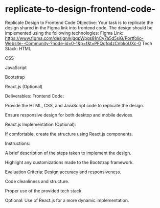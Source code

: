 # replicate-to-design-frontend-code-
Replicate Design to Frontend Code
Objective:
 Your task is to replicate the design shared in the Figma link into frontend code. The design should be implemented using the following technologies:
Figma Link: https://www.figma.com/design/kIgqpWpgs81nCy7a5d5siG/Portfolio-Website--Community-?node-id=0-1&p=f&t=PFQgfq4zCnbkoUXc-0
Tech Stack:
HTML


CSS


JavaScript


Bootstrap


React.js (Optional)



Deliverables:
Frontend Code:


Provide the HTML, CSS, and JavaScript code to replicate the design.


Ensure responsive design for both desktop and mobile devices.


React.js Implementation (Optional):


If comfortable, create the structure using React.js components.


Instructions:


A brief description of the steps taken to implement the design.


Highlight any customizations made to the Bootstrap framework.



Evaluation Criteria:
Design accuracy and responsiveness.


Code cleanliness and structure.


Proper use of the provided tech stack.


Optional: Use of React.js for a more dynamic implementation.
